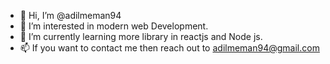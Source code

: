 - 👋 Hi, I’m @adilmeman94
- 👀 I’m interested in modern web Development.
- 🌱 I’m currently learning more library in reactjs and Node js.
- 📫 If you want to contact me then reach out to adilmeman94@gmail.com

<!---
adilmeman94/adilmeman94 is a ✨ special ✨ repository because its `README.md` (this file) appears on your GitHub profile.
You can click the Preview link to take a look at your changes.
--->
